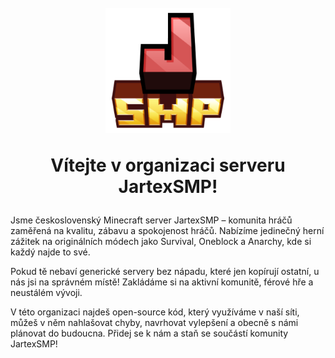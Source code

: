 <h1 align="center">
  <br>
  <img src="https://raw.githubusercontent.com/JartexSMP/.github/refs/heads/main/profile/logo.png" alt="JartexSMP Logo" width="200">
  <br>
  <p align="center">Vítejte v organizaci serveru JartexSMP!</p>
</h1>

Jsme československý Minecraft server JartexSMP – komunita hráčů zaměřená na kvalitu, zábavu a spokojenost hráčů. Nabízíme jedinečný herní zážitek na originálních módech jako Survival, Oneblock a Anarchy, kde si každý najde to své.

Pokud tě nebaví generické servery bez nápadu, které jen kopírují ostatní, u nás jsi na správném místě! Zakládáme si na aktivní komunitě, férové hře a neustálém vývoji.

V této organizaci najdeš open-source kód, který využíváme v naší síti, můžeš v něm nahlašovat chyby, navrhovat vylepšení a obecně s námi plánovat do budoucna. Přidej se k nám a staň se součástí komunity JartexSMP!
